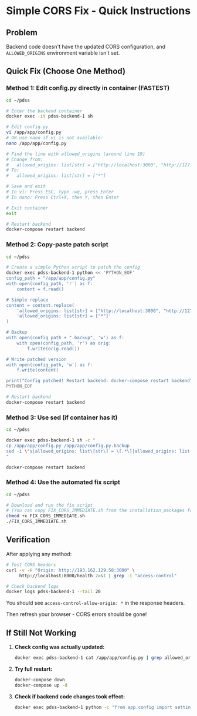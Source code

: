 # Simple CORS Fix - Quick Instructions

## Problem
Backend code doesn't have the updated CORS configuration, and `ALLOWED_ORIGINS` environment variable isn't set.

## Quick Fix (Choose One Method)

### Method 1: Edit config.py directly in container (FASTEST)

```bash
cd ~/pdss

# Enter the backend container
docker exec -it pdss-backend-1 sh

# Edit config.py
vi /app/app/config.py
# OR use nano if vi is not available:
nano /app/app/config.py

# Find the line with allowed_origins (around line 19)
# Change from:
#   allowed_origins: list[str] = ["http://localhost:3000", "http://127.0.0.1:3000"]
# To:
#   allowed_origins: list[str] = ["*"]

# Save and exit
# In vi: Press ESC, type :wq, press Enter
# In nano: Press Ctrl+X, then Y, then Enter

# Exit container
exit

# Restart backend
docker-compose restart backend
```

### Method 2: Copy-paste patch script

```bash
cd ~/pdss

# Create a simple Python script to patch the config
docker exec pdss-backend-1 python << 'PYTHON_EOF'
config_path = "/app/app/config.py"
with open(config_path, 'r') as f:
    content = f.read()

# Simple replace
content = content.replace(
    'allowed_origins: list[str] = ["http://localhost:3000", "http://127.0.0.1:3000"]',
    'allowed_origins: list[str] = ["*"]'
)

# Backup
with open(config_path + ".backup", 'w') as f:
    with open(config_path, 'r') as orig:
        f.write(orig.read())

# Write patched version
with open(config_path, 'w') as f:
    f.write(content)

print("Config patched! Restart backend: docker-compose restart backend")
PYTHON_EOF

# Restart backend
docker-compose restart backend
```

### Method 3: Use sed (if container has it)

```bash
cd ~/pdss

docker exec pdss-backend-1 sh -c "
cp /app/app/config.py /app/app/config.py.backup
sed -i \"s|allowed_origins: list\[str\] = \[.*\]|allowed_origins: list[str] = ['*']|g\" /app/app/config.py
"

docker-compose restart backend
```

### Method 4: Use the automated fix script

```bash
cd ~/pdss

# Download and run the fix script
# (You can copy FIX_CORS_IMMEDIATE.sh from the installation_packages folder)
chmod +x FIX_CORS_IMMEDIATE.sh
./FIX_CORS_IMMEDIATE.sh
```

## Verification

After applying any method:

```bash
# Test CORS headers
curl -v -H "Origin: http://193.162.129.58:3000" \
     http://localhost:8000/health 2>&1 | grep -i "access-control"

# Check backend logs
docker logs pdss-backend-1 --tail 20
```

You should see `access-control-allow-origin: *` in the response headers.

Then refresh your browser - CORS errors should be gone!

## If Still Not Working

1. **Check config was actually updated:**
   ```bash
   docker exec pdss-backend-1 cat /app/app/config.py | grep allowed_origins
   ```

2. **Try full restart:**
   ```bash
   docker-compose down
   docker-compose up -d
   ```

3. **Check if backend code changes took effect:**
   ```bash
   docker exec pdss-backend-1 python -c "from app.config import settings; print('Origins:', settings.allowed_origins)"
   ```

